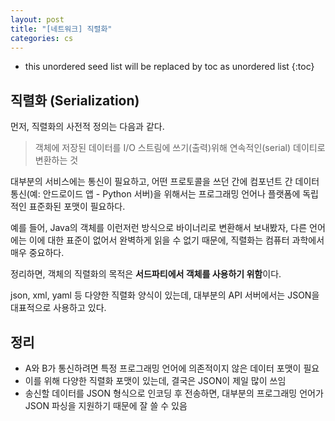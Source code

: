 ```yaml
---
layout: post
title: "[네트워크] 직렬화"
categories: cs
---
```


* this unordered seed list will be replaced by toc as unordered list
{:toc}

## 직렬화 (Serialization)

먼저, 직렬화의 사전적 정의는 다음과 같다.

> 객체에 저장된 데이터를 I/O 스트림에 쓰기(출력)위해 연속적인(serial) 데이티로 변환하는 것


대부분의 서비스에는 통신이 필요하고, 어떤 프로토콜을 쓰던 간에 컴포넌트 간 데이터 통신(예: 안드로이드 앱 - Python 서버)을 위해서는 프로그래밍 언어나 플랫폼에 독립적인 표준화된 포맷이 필요하다.


예를 들어, Java의 객체를 이런저런 방식으로 바이너리로 변환해서 보내봤자, 다른 언어에는 이에 대한 표준이 없어서 완벽하게 읽을 수 없기 때문에, 직렬화는 컴퓨터 과학에서 매우 중요하다.


정리하면, 객체의 직렬화의 목적은 **서드파티에서 객체를 사용하기 위함**이다.


json, xml, yaml 등 다양한 직렬화 양식이 있는데, 대부분의 API 서버에서는 JSON을 대표적으로 사용하고 있다.

## 정리

* A와 B가 통신하려면 특정 프로그래밍 언어에 의존적이지 않은 데이터 포맷이 필요
* 이를 위해 다양한 직렬화 포맷이 있는데, 결국은 JSON이 제일 많이 쓰임
* 송신할 데이터를 JSON 형식으로 인코딩 후 전송하면, 대부분의 프로그래밍 언어가 JSON 파싱을 지원하기 때문에 잘 쓸 수 있음